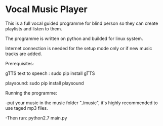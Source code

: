 # Vocal Music Player

This is a full vocal guided programme for blind person so they can create playlists and listen to them. 

The programme is written on python and builded for linux system.

Internet connection is needed for the setup mode only or if new music tracks are added.


Prerequisites:

gTTS text to speech :
sudo pip install gTTS

playsound:
sudo pip install playsound


Running the programme:

-put your music in the music folder "./music", it's highly recommended to use taged mp3 files.

-Then run: 
python2.7 main.py
